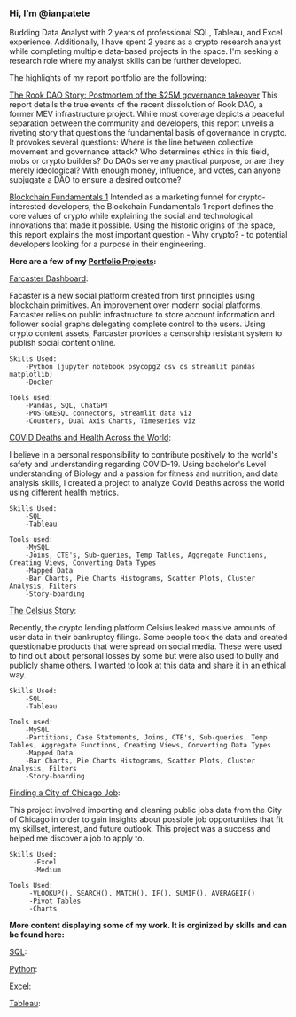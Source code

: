 ### Hi, I’m @ianpatete

Budding Data Analyst with 2 years of professional SQL, Tableau, and Excel experience. Additionally, I have spent 2 years as a crypto research analyst while completing multiple data-based projects in the space. I'm seeking a research role where my analyst skills can be further developed. 

The highlights of my report portfolio are the following:

[The Rook DAO Story: Postmortem of the $25M governance takeover](https://mirror.xyz/rhizoo.eth/6ggZQ2g5OpUVaAXEwYBldN2gT1CZxfR2D2sL9cn0eJc)
This report details the true events of the recent dissolution of Rook DAO, a former MEV infrastructure project. While most coverage depicts a peaceful separation between the community and developers, this report unveils a riveting story that questions the fundamental basis of governance in crypto. It provokes several questions: Where is the line between collective movement and governance attack? Who determines ethics in this field, mobs or crypto builders? Do DAOs serve any practical purpose, or are they merely ideological? With enough money, influence, and votes, can anyone subjugate a DAO to ensure a desired outcome?


[Blockchain Fundamentals 1](https://docs.google.com/document/d/1GAXg9XqNL5PsOG2OTw6yVt_NSeV_I_fC/edit?usp=sharing&rtpof=true&sd=true) 
Intended as a marketing funnel for crypto-interested developers, the Blockchain Fundamentals 1 report defines the core values of crypto while explaining the social and technological innovations that made it possible. Using the historic origins of the space, this report explains the most important question - Why crypto? - to potential developers looking for a purpose in their engineering.  


**Here are a few of my [Portfolio Projects](https://github.com/ianpatete/Portfolio-Projects):**

[Farcaster Dashboard](https://github.com/ianpatete/Portfolio-Projects/tree/main/desoc_scripts):

Facaster is a new social platform created from first principles using blockchain primitives. An improvement over modern social platforms, Farcaster relies on public infrastructure to store account information and follower social graphs delegating complete control to the users. Using crypto content assets, Farcaster provides a censorship resistant system to publish social content online.  

    Skills Used:
        -Python (jupyter notebook psycopg2 csv os streamlit pandas matplotlib) 
        -Docker
    
    Tools used:
        -Pandas, SQL, ChatGPT
        -POSTGRESQL connectors, Streamlit data viz
        -Counters, Dual Axis Charts, Timeseries viz

[COVID Deaths and Health Across the World](https://github.com/ianpatete/Portfolio-Projects/tree/main/COVID-Deaths-and-Health-Across-the-World):

I believe in a personal responsibility to contribute positively to the world's safety and understanding regarding COVID-19. Using bachelor's Level understanding of Biology and a passion for fitness and nutrition, and data analysis skills, I created a project to analyze Covid Deaths across the world using different health metrics. 

    Skills Used:
        -SQL
        -Tableau
    
    Tools used:
        -MySQL
        -Joins, CTE's, Sub-queries, Temp Tables, Aggregate Functions, Creating Views, Converting Data Types
        -Mapped Data
        -Bar Charts, Pie Charts Histograms, Scatter Plots, Cluster Analysis, Filters
        -Story-boarding

[The Celsius Story](https://github.com/ianpatete/Portfolio-Projects/tree/main/The-Celcius-Story):

Recently, the crypto lending platform Celsius leaked massive amounts of user data in their bankruptcy filings. Some people took the data and created questionable products that were spread on social media. These were used to find out about personal losses by some but were also used to bully and publicly shame others. I wanted to look at this data and share it in an ethical way. 

    Skills Used:
        -SQL
        -Tableau
    
    Tools used:
        -MySQL
        -Partitions, Case Statements, Joins, CTE's, Sub-queries, Temp Tables, Aggregate Functions, Creating Views, Converting Data Types
        -Mapped Data
        -Bar Charts, Pie Charts Histograms, Scatter Plots, Cluster Analysis, Filters
        -Story-boarding

[Finding a City of Chicago Job](https://github.com/ianpatete/Portfolio-Projects/tree/main/Finding-a-City-of-Chicago-Job):

This project involved importing and cleaning public jobs data from the City of Chicago in order to gain insights about possible job opportunities that fit my skillset, interest, and future outlook. This project was a success and helped me discover a job to apply to.  


    Skills Used:
          -Excel
          -Medium
         
    Tools Used:
         -VLOOKUP(), SEARCH(), MATCH(), IF(), SUMIF(), AVERAGEIF()
         -Pivot Tables
         -Charts

        
**More content displaying some of my work. It is orginized by skills and can be found here:**  

[SQL](https://github.com/ianpatete/Skills/tree/main/SQL):

[Python]([https://github.com/ianpatete/Skills/tree/main/Python):

[Excel](https://github.com/ianpatete/Skills/tree/main/Excel):

[Tableau](https://github.com/ianpatete/Skills/tree/main/Tableau):



<!---
ianpatete/ianpatete is a ✨ special ✨ repository because its `README.md` (this file) appears on your GitHub profile.
You can click the Preview link to take a look at your changes.
--->
